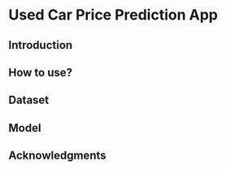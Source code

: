 # Used Car Price Prediction App
 ## Introduction
## How to use?
## Dataset
## Model 
## Acknowledgments